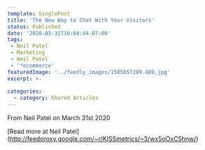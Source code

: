 ```yaml
---
template: SinglePost
title: 'The New Way to Chat With Your Visitors'
status: Published
date: '2020-03-31T16:04:44-07:00'
tags:
 - Neil Patel
 - Marketing
 - Neil Patel
 - '*ecommerce'
featuredImage: '../feedly_images/1585657289.489.jpg'
excerpt: >-
 
categories:
  - category: Shared Articles
---
```



From Neil Patel on March 31st 2020
> 

[Read more at Neil Patel] (http://feedproxy.google.com/~r/KISSmetrics/~3/wx5oOxC5hnw/)